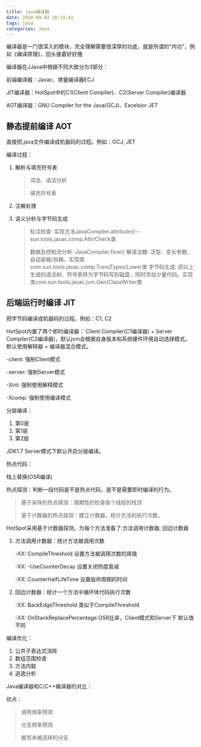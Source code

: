 ```yaml
---
title: java编译器
date: 2018-09-02 10:31:41
tags: java
categories: Java
---
```

编译器是一门很深入的模块，完全理解需要很深厚的功底，就是所谓的"内功"，例如《编译原理》，回头接着好好撸

编译器在JJava中根据不同大致分为3部分：

前端编译器：Javac、增量编译器ECJ

JIT编译器：HotSpot中的C1(Client Compiler)、C2(Server Compiler)编译器

AOT编译器：GNU Compiler for the Java(GCJ)、Excelsior JET

<!-- more -->

## 静态提前编译 AOT ##

直接把.java文件编译成机器码的过程。例如：GCJ, JET

编译过程：

1. 解析与填充符号表

	> 词法、语法分析
	> 
	> 填充符号表
 
2. 注解处理
 
3. 语义分析与字节码生成

	> 标注检查: 实现方法JavaCompiler.attribute()--sun.tools.javac.comp.Attr/Check类
	> 
	> 数据及控制流分析: JavaCompiler.flow()
	> 解语法糖: 泛型、变长参数、自动装箱/拆箱。实现类com.sun.tools.javac.comp.TransTypes/Lower类
	> 字节码生成: 把以上生成的语法树、符号表转为字节码写到磁盘，同时添加少量代码。实现类com.sun.tools.javac.jvm.Gen/ClassWriter类


## 后端运行时编译 JIT ##

把字节码编译成机器码的过程。例如：C1, C2

HotSpot内置了两个即时编译器： Client Compiler(C1编译器) + Server Compiler(C2编译器)，默认jvm会根据自身版本和系统硬件环境自动选择模式。
默认使用解释器 + 编译器混合模式。

-client: 强制Client模式

-server: 强制Server模式

-Xint: 强制使用解释模式

-Xcomp: 强制使用编译模式


分层编译：

1. 第0层
2. 第1层
3. 第2层

JDK1.7 Server模式下默认开启分层编译。

热点代码：

栈上替换(OSR编译)

热点探测：判断一段代码是不是热点代码，是不是需要即时编译的行为。

> 基于采样的热点探测：周期性的检查各个线程的栈顶
> 
> 基于计数器的热点探测：建立计数器，统计方法的执行次数。

HotSpot采用基于计数器探测，为每个方法准备了:方法调用计数器; 回边计数器

1. 方法调用计数器：统计方法被调用次数

	-XX: CompileThreshold 设置方法被调用次数的阈值	

	-XX: -UseCounterDecay  设置关闭热度衰减

	-XX: CounterHalfLifeTime 设置版帅周期的时间

2. 回边计数器：统计一个方法中循环体代码执行次数

	-XX: BackEdgeThreshold 类似于CompileThreshold

	-XX: OnStackReplacePercentage OSR比率，Client模式和Server下 默认值不同


编译优化：

1. 公共子表达式消除
2. 数组范围检查
3. 方法内联
4. 逃逸分析


Java编译器和C/C++编译器的对比：

优点：

> 调用频率预测
> 
> 分支频率预测
> 
> 裁剪未被选择的分支












